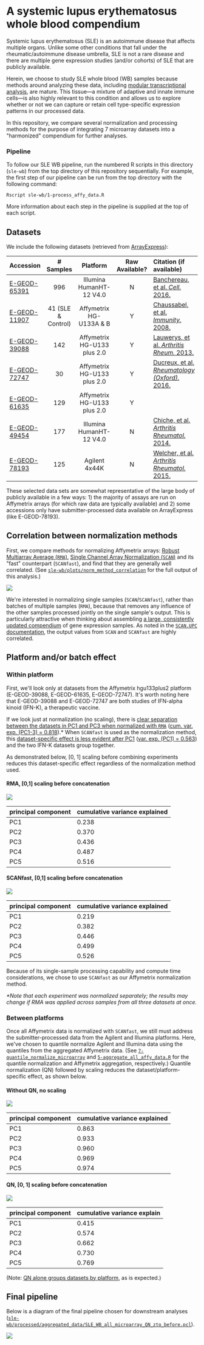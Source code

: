 # A systemic lupus erythematosus whole blood compendium

Systemic lupus erythematosus (SLE) is an autoimmune disease that affects multiple organs. 
Unlike some other conditions that fall under the rheumatic/autoimmune disease umbrella, SLE is not a rare disease and there are multiple gene expression studies (and/or cohorts) of SLE that are publicly available.

Herein, we choose to study SLE whole blood (WB) samples because methods around analyzing these data, including [modular transcriptional analysis](https://www.ncbi.nlm.nih.gov/pmc/articles/PMC4118927/), are mature. 
This tissue—a mixture of adaptive and innate immune cells—is also highly relevant to this condition and allows us to explore whether or not we can capture or retain cell type-specific expression patterns in our processed data.

In this repository, we compare several normalization and processing methods for the purpose of integrating 7 microarray datasets into a "harmonized" compendium for further analyses. 

### Pipeline

To follow our SLE WB pipeline, run the numbered R scripts in this directory (`sle-wb`) from the top directory of this repository sequentially. 
For example, the first step of our pipeline can be run from the top directory with the following command:

```shell
Rscript sle-wb/1-process_affy_data.R
```

More information about each step in the pipeline is supplied at the top of each script.

## Datasets

We include the following datasets (retrieved from [ArrayExpress](https://www.ebi.ac.uk/arrayexpress/)):

| Accession                                |     # Samples      |          Platform           | Raw Available? | Citation (if available)                  |
| ---------------------------------------- | :----------------: | :-------------------------: | :------------: | :--------------------------------------- |
| [E-GEOD-65391](https://www.ebi.ac.uk/arrayexpress/experiments/E-GEOD-65391/) |        996         |  Illumina HumanHT-12 V4.0   |       N        | [Banchereau, et al. _Cell._ 2016.](https://www.ncbi.nlm.nih.gov/pmc/articles/PMC5426482/) |
| [E-GEOD-11907](https://www.ebi.ac.uk/arrayexpress/experiments/E-GEOD-11907/) | 41 (SLE & Control) |   Affymetrix HG-U133A & B   |       Y        | [Chaussabel, et al. _Immunity._ 2008.](https://www.ncbi.nlm.nih.gov/pmc/articles/PMC2727981/) |
| [E-GEOD-39088](https://www.ebi.ac.uk/arrayexpress/experiments/E-GEOD-39088/) |        142         | Affymetrix HG-U133 plus 2.0 |       Y        | [Lauwerys, et al. _Arthritis Rheum._ 2013.](https://doi.org/10.1002/art.37785) |
| [E-GEOD-72747](https://www.ebi.ac.uk/arrayexpress/experiments/E-GEOD-72747/) |         30         | Affymetrix HG-U133 plus 2.0 |       Y        | [Ducreux, et al. _Rheumatology (Oxford)._ 2016.](https://www.ncbi.nlm.nih.gov/pmc/articles/PMC5034220/) |
| [E-GEOD-61635](https://www.ebi.ac.uk/arrayexpress/experiments/E-GEOD-61635/) |        129         | Affymetrix HG-U133 plus 2.0 |       Y        |                                          |
| [E-GEOD-49454](https://www.ebi.ac.uk/arrayexpress/experiments/E-GEOD-49454/) |        177         |  Illumina HumanHT-12 V4.0   |       N        | [Chiche, et al. _Arthritis Rheumatol._ 2014.](https://www.ncbi.nlm.nih.gov/pmc/articles/PMC4157826/) |
| [E-GEOD-78193](https://www.ebi.ac.uk/arrayexpress/experiments/E-GEOD-78193/) |        125         |        Agilent 4x44K        |       N        | [Welcher, et al. _Arthritis Rheumatol._ 2015.](https://www.ncbi.nlm.nih.gov/pmc/articles/PMC5054935/) |

These selected data sets are somewhat representative of the large body of publicly available in a few ways: 1) the majority of assays are run on Affymetrix arrays (for which raw data are typically available) and 2) some accessions only have submitter-processed data available on ArrayExpress (like E-GEOD-78193).

## Correlation between normalization methods

First, we compare methods for normalizing Affymetrix arrays: [Robust Multiarray Average (`RMA`)](https://doi.org/10.1093/biostatistics/4.2.249), [Single Channel Array Normalization (`SCAN`)](https://www.ncbi.nlm.nih.gov/pmc/articles/PMC3508193/) and its "fast" counterpart (`SCANfast`), and find that they are generally well correlated. 
(See [`sle-wb/plots/norm_method_correlation`](https://github.com/greenelab/rheum-plier-data/tree/master/sle-wb/plots/norm_method_correlation) for the full output of this analysis.)

![](https://github.com/greenelab/rheum-plier-data/raw/master/sle-wb/plots/norm_method_correlation/SLE-WB_affy_norm_correlation_hgu133plus2_RMA_v_SCAN.png)

We're interested in normalizing single samples (`SCAN`/`SCANfast`), rather than batches of multiple samples (`RMA`), because that removes any influence of the other samples processed jointly on the single sample's output. 
This is particularly attractive when thinking about assembling [a large, consistently updated compendium](http://www.ccdatalab.org/blog/data-refinery-one/) of gene expression samples. 
As noted in the [`SCAN.UPC` documentation](http://www.bioconductor.org/packages/release/bioc/vignettes/SCAN.UPC/inst/doc/SCAN.vignette.pdf#section.5), the output values from `SCAN` and `SCANfast` are highly correlated.

## Platform and/or batch effect

### Within platform

First, we'll look only at datasets from the Affymetrix hgu133plus2 platform (E-GEOD-39088, E-GEOD-61635, E-GEOD-72747). 
It's worth noting here that E-GEOD-39088 and E-GEOD-72747 are both studies of IFN-alpha kinoid (IFN-K), a therapeutic vaccine. 

If we look just at normalization (no scaling), there is [clear separation between the datasets in PC1 and PC3 when normalized with `RMA`](https://github.com/greenelab/rheum-plier-data/blob/master/sle-wb/plots/PCA/HGU133PLUS2_RMA_PC1-5_pairs_no.transform.png) ([cum. var. exp. (PC1-3) = 0.818](https://github.com/greenelab/rheum-plier-data/blob/master/sle-wb/plots/PCA/HGU133PLUS2_RMA_PC1-5_pairs_no.transform.tsv)).* 
When `SCANfast` is used as the normalization method, this [dataset-specific effect is less evident after PC1](https://github.com/greenelab/rheum-plier-data/blob/master/sle-wb/plots/PCA/HGU133PLUS2_SCANfast_PC1-5_pairs_no.transform.png) ([var. exp. (PC1) = 0.563](https://github.com/greenelab/rheum-plier-data/blob/master/sle-wb/plots/PCA/HGU133PLUS2_SCANfast_PC1-5_pairs_no.transform.tsv)) and the two IFN-K datasets group together.

As demonstrated below, [0, 1] scaling before combining experiments reduces this dataset-specific effect regardless of the normalization method used.

#### RMA, [0,1] scaling before concatenation

![](https://github.com/greenelab/rheum-plier-data/raw/master/sle-wb/plots/PCA/HGU133PLUS2_RMA_PC1-5_pairs_zto.before.png)

| principal component | cumulative variance explained |
| ------------------- | ----------------------------- |
| PC1                 | 0.238                         |
| PC2                 | 0.370                         |
| PC3                 | 0.436                         |
| PC4                 | 0.487                         |
| PC5                 | 0.516                         |

#### SCANfast, [0,1] scaling before concatenation

![](https://github.com/greenelab/rheum-plier-data/raw/master/sle-wb/plots/PCA/HGU133PLUS2_SCANfast_PC1-5_pairs_zto.before.png)

| principal component | cumulative variance explained |
| ------------------- | ----------------------------- |
| PC1                 | 0.219                         |
| PC2                 | 0.382                         |
| PC3                 | 0.446                         |
| PC4                 | 0.499                         |
| PC5                 | 0.526                         |

Because of its single-sample processing capability and compute time considerations, we chose to use `SCANfast` as our Affymetrix normalization method.

 _*Note that each experiment was normalized separately; the results may change if RMA was applied across samples from all three datasets at once._

### Between platforms

Once all Affymetrix data is normalized with `SCANfast`, we still must address the submitter-processed data from the Agilent and Illumina platforms.
Here, we've chosen to quantile normalize Agilent and Illumina data using the quantiles from the aggregated Affymetrix data.
(See [`7-quantile_normalize_microarray`](https://github.com/greenelab/rheum-plier-data/blob/master/sle-wb/7-quantile_normalize_microarray.R) and [`5-aggregate_all_affy_data.R`](https://github.com/greenelab/rheum-plier-data/blob/master/sle-wb/5-aggregate_all_affy_data.R) for the quantile normalization and Affymetrix aggregation, respectively.) 
Quantile normalization (QN) followed by scaling reduces the dataset/platform-specific effect, as shown below.

#### Without QN, no scaling

![](https://github.com/greenelab/rheum-plier-data/raw/master/sle-wb/plots/PCA/SLE_WB_all_microarray_without_QN_PC1-5_no.transform.png)

| principal component | cumulative variance explained |
| ------------------- | ----------------------------- |
| PC1                 | 0.863                         |
| PC2                 | 0.933                         |
| PC3                 | 0.960                         |
| PC4                 | 0.969                         |
| PC5                 | 0.974                         |

#### QN, [0, 1] scaling before concatenation

![](https://github.com/greenelab/rheum-plier-data/raw/master/sle-wb/plots/PCA/SLE_WB_all_microarray_QN_PC1-5_zto.before.png)

| principal component | cumulative variance explain |
| ------------------- | --------------------------- |
| PC1                 | 0.415                       |
| PC2                 | 0.574                       |
| PC3                 | 0.662                       |
| PC4                 | 0.730                       |
| PC5                 | 0.769                       |

(Note: [QN alone groups datasets by platform](https://github.com/greenelab/rheum-plier-data/blob/master/sle-wb/plots/PCA/SLE_WB_all_microarray_QN_PC1-5_no.transform.png), as is expected.)

## Final pipeline

Below is a diagram of the final pipeline chosen for downstream analyses ([`sle-wb/processed/aggregated_data/SLE_WB_all_microarray_QN_zto_before.pcl`](https://github.com/greenelab/rheum-plier-data/blob/master/sle-wb/processed/aggregated_data/SLE_WB_all_microarray_QN_zto_before.pcl)).

![](https://github.com/greenelab/rheum-plier-data/raw/master/sle-wb/diagrams/SLE-WB_selected_normalization_flowchart.png)